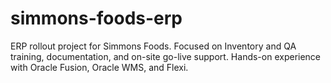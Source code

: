 # simmons-foods-erp
ERP rollout project for Simmons Foods. Focused on Inventory and QA training, documentation, and on-site go-live support. Hands-on experience with Oracle Fusion, Oracle WMS, and Flexi.
